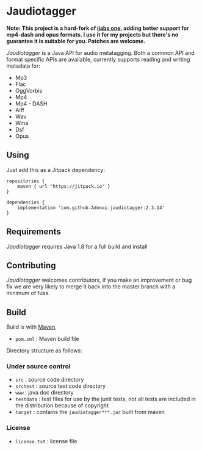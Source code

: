 Jaudiotagger
============

**Note: This project is a hard-fork of [ijabs one](https://bitbucket.org/ijabz/jaudiotagger), adding better support for
mp4-dash and opus formats.
I use it for my projects but there's no guarantee it is suitable for you. Patches are welcome.**

*Jaudiotagger* is a Java API for audio metatagging. Both a common API and format
specific APIs are available, currently supports reading and writing metadata for:

- Mp3
- Flac
- OggVorbis
- Mp4
- Mp4 - DASH
- Aiff
- Wav
- Wma
- Dsf
- Opus

Using
-----

Just add this as a Jitpack dependency:

```
repositories {
    maven { url "https://jitpack.io" }
}

dependencies {
    implementation 'com.github.Adonai:jaudiotagger:2.3.14'
}
```

Requirements
------------

*Jaudiotagger* requires Java 1.8 for a full build and install

Contributing
------------

*Jaudiotagger* welcomes contributors, if you make an improvement or bug fix we are
very likely to merge it back into the master branch with a minimum of fuss.

Build
-----

Build is with [Maven](http://maven.apache.org).

- `pom.xml` : Maven build file

Directory structure as follows:

### Under source control

- `src`                  : source code directory
- `srctest`              : source test code directory
- `www`                  : java doc directory
- `testdata`             : test files for use by the junit tests, not all tests are included in the distribution because
  of copyright
- `target`               : contains the `jaudiotagger***.jar` built from maven

### License

- `license.txt` : license file
 
 
